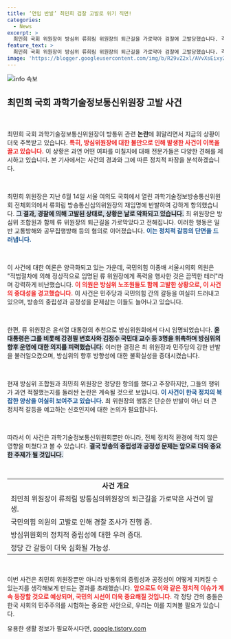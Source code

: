 ```yaml
---
title: ‘연임 반발’ 최민희 검찰 고발로 위기 직면!
categories:
  - News
excerpt: >
  최민희 국회 위원장이 방심위 류희림 위원장의 퇴근길을 가로막아 검찰에 고발당했습니다. 격렬한 정치적 대립 속에서 발생한 이번 사건은 방송의 중립성과 공정성에 대한 논란을 더욱 고조시키고 있습니다. 클릭할 이유가 여기에 있습니다!
feature_text: >
  최민희 국회 위원장이 방심위 류희림 위원장의 퇴근길을 가로막아 검찰에 고발당했습니다. 격렬한 정치적 대립 속에서 발생한 이번 사건은 방송의 중립성과 공정성에 대한 논란을 더욱 고조시키고 있습니다. 클릭할 이유가 여기에 있습니다!
image: 'https://blogger.googleusercontent.com/img/b/R29vZ2xl/AVvXsEixyZcFfHzMRdzZMjFBmAUKJYCLCGyLL1o632UiGVXcaFdKo_bkvkuCioo0uUKlGfBVcT3P84aROyZIXSBEx3Aw5nCQ3pTgDom1WDC4m8eifvWiAmWEEVb4x6G_l8C0QH225ldMjyaFvpxGEBGNO37VmDTDMHGhJPq73UglMfDca1-0aw/s1600/blogspot.png'
---
```


<p><img src="https://blogger.googleusercontent.com/img/b/R29vZ2xl/AVvXsEixyZcFfHzMRdzZMjFBmAUKJYCLCGyLL1o632UiGVXcaFdKo_bkvkuCioo0uUKlGfBVcT3P84aROyZIXSBEx3Aw5nCQ3pTgDom1WDC4m8eifvWiAmWEEVb4x6G_l8C0QH225ldMjyaFvpxGEBGNO37VmDTDMHGhJPq73UglMfDca1-0aw/s1600/blogspot.png" alt="info 속보" /></p>

<h2 data-ke-size="size26">최민희 국회 과학기술정보통신위원장 고발 사건</h2>

<p data-ke-size="size16">&nbsp;</p>

<p>최민희 국회 과학기술정보통신위원장이 방통위 관련 <strong>논란</strong>에 휘말리면서 지금의 상황이 더욱 주목받고 있습니다. <b><span style="color: #ee2323;">특히, 방심위원장에 대한 불만으로 인해 발생한 사건이 이목을 끌고 있습니다.</span></b> 이 상황은 과연 어떤 여파를 미칠지에 대해 전문가들은 다양한 견해를 제시하고 있습니다. 본 기사에서는 사건의 경과와 그에 따른 정치적 파장을 분석하겠습니다.</p>

<p data-ke-size="size16">&nbsp;</p>

<p>최민희 위원장은 지난 6월 14일 서울 여의도 국회에서 열린 과학기술정보방송통신위원회 전체회의에서 류희림 방송통신심의위원장의 재임명에 반발하여 강하게 항의했습니다. <b><span style="background-color: #21538527;">그 결과, 경찰에 의해 고발된 상태로, 상황은 날로 악화되고 있습니다.</span></b> 최 위원장은 방심위 조합원과 함께 류 위원장의 퇴근길을 가로막았다고 전해집니다.  이러한 행동은 일반 교통방해와 공무집행방해 등의 혐의로 이어졌습니다. <b><span style="color: #1a5490;">이는 정치적 갈등의 단면을 드러냅니다.</span></b></p>

<p data-ke-size="size16">&nbsp;</p>

<p>이 사건에 대한 여론은 양극화되고 있는 가운데, 국민의힘 이종배 서울시의회 의원은 "적법절차에 의해 정상적으로 임명된 류 위원장에게 폭력을 행사한 것은 끔찍한 테러"라며 강력하게 비난했습니다. <b><span style="color: #ee2323;">이 의원은 방심위 노조원들도 함께 고발한 상황으로, 이 사건의 중대성을 경고했습니다.</span></b> 이 사건은 민주당과 국민의힘 간의 갈등을 여실히 드러내고 있으며, 방송의 중립성과 공정성을 문제삼는 이들도 늘어나고 있습니다.</p>

<p data-ke-size="size16">&nbsp;</p>

<p>한편, 류 위원장은 윤석열 대통령의 추천으로 방심위원회에서 다시 임명되었습니다. <b><span style="background-color: #21538527;">윤 대통령은 그를 비롯해 강경필 변호사와 김정수 국민대 교수 등 3명을 위촉하며 방심위의 향후 운영에 대한 의지를 피력했습니다.</span></b> 이러한 결정은 최 위원장과 민주당의 강한 반발을 불러일으켰으며, 방심위의 향후 방향성에 대한 불확실성을 증대시켰습니다.</p>

<p data-ke-size="size16">&nbsp;</p>

<p>현재 방심위 조합원과 최민희 위원장은 정당한 항의를 했다고 주장하지만, 그들의 행위가 과연 적절했는지를 둘러싼 논란은 계속될 것으로 보입니다. <b><span style="color: #1a5490;">이 사건이 한국 정치의 복잡한 양상을 여실히 보여주고 있습니다.</span></b> 최 위원장의 행동은 단순한 반발이 아닌 더 큰 정치적 갈등을 예고하는 신호인지에 대한 논의가 필요합니다.</p>

<p data-ke-size="size16">&nbsp;</p>

<p>따라서 이 사건은 과학기술정보통신위원회뿐만 아니라, 전체 정치적 환경에 적지 않은 영향을 미쳤다고 볼 수 있습니다. <b><span style="background-color: #21538527;">결국 방송의 중립성과 공정성 문제는 앞으로 더욱 중요한 주제가 될 것입니다.</span></b></p>

<p data-ke-size="size16">&nbsp;</p>

<table>
<tr>
    <td style="text-align: center; height: 17px;"><b>사건 개요</b></td>
</tr>
<tr>
    <td>최민희 위원장이 류희림 방통심의위원장의 퇴근길을 가로막은 사건이 발생.</td>
</tr>
<tr>
    <td>국민의힘 의원의 고발로 인해 경찰 조사가 진행 중.</td>
</tr>
<tr>
    <td>방심위원회의 정치적 중립성에 대한 우려 증대.</td>
</tr>
<tr>
    <td>정당 간 갈등이 더욱 심화될 가능성.</td>
</tr>
</table>

<p data-ke-size="size16">&nbsp;</p>

<p>이번 사건은 최민희 위원장뿐만 아니라 방통위의 중립성과 공정성이 어떻게 지켜질 수 있는지를 생각해보게 만드는 결과를 초래했습니다. <b><span style="color: #ee2323;">앞으로도 이와 같은 정치적 이슈가 계속 등장할 것으로 예상되며, 국민의 시선이 더욱 중요해질 것입니다.</span></b> 각 정당 간의 충돌은 한국 사회의 민주주의를 시험하는 중요한 사안으로, 우리는 이를 지켜볼 필요가 있습니다.</p>
유용한 생활 정보가 필요하시다면, <a href="https://qoogle.tistory.com" rel="dofollow">qoogle.tistory.com</a>


